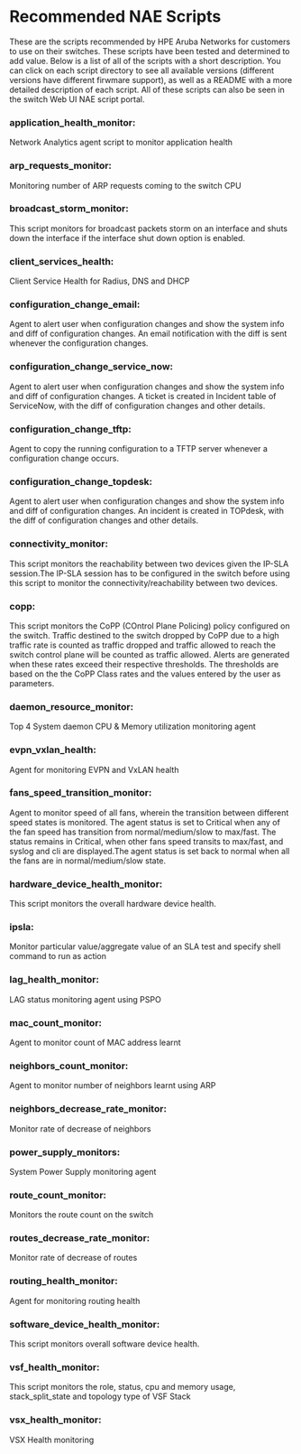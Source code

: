 # Recommended NAE Scripts

These are the scripts recommended by HPE Aruba Networks for customers to use on their switches. These scripts have been tested and determined to add value.  Below is a list of all of the scripts with a short description. You can click on each script directory to see all available versions (different versions have different firwmare support), as well as a README with a more detailed description of each script.  All of these scripts can also be seen in the switch Web UI NAE script portal.

### application_health_monitor:
Network Analytics agent script to monitor application health

### arp_requests_monitor:
Monitoring number of ARP requests coming to the switch CPU

### broadcast_storm_monitor:
This script monitors for broadcast packets storm on an interface and shuts down the interface if the interface shut down option is enabled.

### client_services_health:
Client Service Health for Radius, DNS and DHCP

### configuration_change_email:
Agent to alert user when configuration changes and show the system info and diff of configuration changes. An email notification with the diff is sent whenever the configuration changes.

### configuration_change_service_now:
Agent to alert user when configuration changes and show the system info and diff of configuration changes. A ticket is created in Incident table of ServiceNow, with the diff of configuration changes and other details.

### configuration_change_tftp:
Agent to copy the running configuration to a TFTP server whenever a configuration change occurs.

### configuration_change_topdesk:
Agent to alert user when configuration changes and show the system info and diff of configuration changes. An incident is created in TOPdesk, with the diff of configuration changes and other details.

### connectivity_monitor:
This script monitors the reachability between two devices given the IP-SLA session.The IP-SLA session has to be configured in the switch before using this script to monitor the connectivity/reachability between two devices.

### copp:
This script monitors the CoPP (COntrol Plane Policing) policy configured on the switch. Traffic destined to the switch dropped by CoPP due to a high traffic rate is counted as traffic dropped and traffic allowed to reach the switch control plane will be counted as traffic allowed. Alerts are generated when these rates exceed their respective thresholds. The thresholds are based on the the CoPP Class rates and the values entered by the user as parameters.

### daemon_resource_monitor:
Top 4 System daemon CPU & Memory utilization monitoring agent

### evpn_vxlan_health:
Agent for monitoring EVPN and VxLAN health

### fans_speed_transition_monitor:
Agent to monitor speed of all fans, wherein the transition between different speed states is monitored. The agent status is set to Critical when any of the fan speed has transition from normal/medium/slow to max/fast. The status remains in Critical, when other fans speed transits to max/fast, and syslog and cli are displayed.The agent status is set back to normal when all the fans are in normal/medium/slow state.

### hardware_device_health_monitor:
This script monitors the overall hardware device health.

### ipsla:
Monitor particular value/aggregate value of an SLA test and specify shell command to run as action

### lag_health_monitor:
LAG status monitoring agent using PSPO

### mac_count_monitor:
Agent to monitor count of MAC address learnt 

### neighbors_count_monitor:
Agent to monitor number of neighbors learnt using ARP

### neighbors_decrease_rate_monitor:
Monitor rate of decrease of neighbors

### power_supply_monitors:
System Power Supply monitoring agent

### route_count_monitor:
Monitors the route count on the switch

### routes_decrease_rate_monitor:
Monitor rate of decrease of routes

### routing_health_monitor:
Agent for monitoring routing health

### software_device_health_monitor:
This script monitors overall software device health.

### vsf_health_monitor:
This script monitors the role, status, cpu and memory usage, stack_split_state and topology type of VSF Stack

### vsx_health_monitor:
VSX Health monitoring

